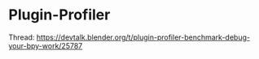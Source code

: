 # Plugin-Profiler

Thread:
https://devtalk.blender.org/t/plugin-profiler-benchmark-debug-your-bpy-work/25787